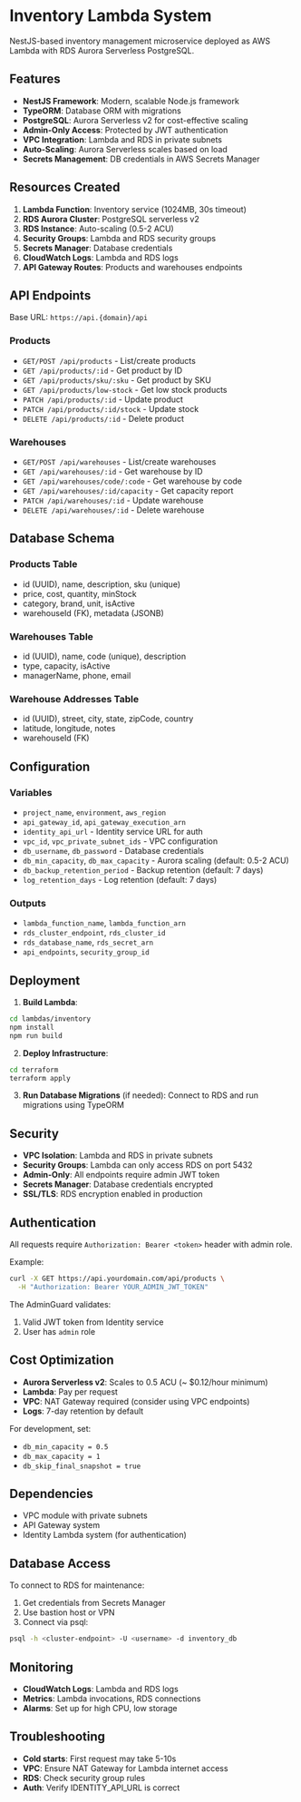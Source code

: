# Inventory Lambda System

NestJS-based inventory management microservice deployed as AWS Lambda with RDS Aurora Serverless PostgreSQL.

## Features

- **NestJS Framework**: Modern, scalable Node.js framework
- **TypeORM**: Database ORM with migrations
- **PostgreSQL**: Aurora Serverless v2 for cost-effective scaling
- **Admin-Only Access**: Protected by JWT authentication
- **VPC Integration**: Lambda and RDS in private subnets
- **Auto-Scaling**: Aurora Serverless scales based on load
- **Secrets Management**: DB credentials in AWS Secrets Manager

## Resources Created

1. **Lambda Function**: Inventory service (1024MB, 30s timeout)
2. **RDS Aurora Cluster**: PostgreSQL serverless v2
3. **RDS Instance**: Auto-scaling (0.5-2 ACU)
4. **Security Groups**: Lambda and RDS security groups
5. **Secrets Manager**: Database credentials
6. **CloudWatch Logs**: Lambda and RDS logs
7. **API Gateway Routes**: Products and warehouses endpoints

## API Endpoints

Base URL: `https://api.{domain}/api`

### Products
- `GET/POST /api/products` - List/create products
- `GET /api/products/:id` - Get product by ID
- `GET /api/products/sku/:sku` - Get product by SKU
- `GET /api/products/low-stock` - Get low stock products
- `PATCH /api/products/:id` - Update product
- `PATCH /api/products/:id/stock` - Update stock
- `DELETE /api/products/:id` - Delete product

### Warehouses
- `GET/POST /api/warehouses` - List/create warehouses
- `GET /api/warehouses/:id` - Get warehouse by ID
- `GET /api/warehouses/code/:code` - Get warehouse by code
- `GET /api/warehouses/:id/capacity` - Get capacity report
- `PATCH /api/warehouses/:id` - Update warehouse
- `DELETE /api/warehouses/:id` - Delete warehouse

## Database Schema

### Products Table
- id (UUID), name, description, sku (unique)
- price, cost, quantity, minStock
- category, brand, unit, isActive
- warehouseId (FK), metadata (JSONB)

### Warehouses Table
- id (UUID), name, code (unique), description
- type, capacity, isActive
- managerName, phone, email

### Warehouse Addresses Table
- id (UUID), street, city, state, zipCode, country
- latitude, longitude, notes
- warehouseId (FK)

## Configuration

### Variables

- `project_name`, `environment`, `aws_region`
- `api_gateway_id`, `api_gateway_execution_arn`
- `identity_api_url` - Identity service URL for auth
- `vpc_id`, `vpc_private_subnet_ids` - VPC configuration
- `db_username`, `db_password` - Database credentials
- `db_min_capacity`, `db_max_capacity` - Aurora scaling (default: 0.5-2 ACU)
- `db_backup_retention_period` - Backup retention (default: 7 days)
- `log_retention_days` - Log retention (default: 7 days)

### Outputs

- `lambda_function_name`, `lambda_function_arn`
- `rds_cluster_endpoint`, `rds_cluster_id`
- `rds_database_name`, `rds_secret_arn`
- `api_endpoints`, `security_group_id`

## Deployment

1. **Build Lambda**:
```bash
cd lambdas/inventory
npm install
npm run build
```

2. **Deploy Infrastructure**:
```bash
cd terraform
terraform apply
```

3. **Run Database Migrations** (if needed):
Connect to RDS and run migrations using TypeORM

## Security

- **VPC Isolation**: Lambda and RDS in private subnets
- **Security Groups**: Lambda can only access RDS on port 5432
- **Admin-Only**: All endpoints require admin JWT token
- **Secrets Manager**: Database credentials encrypted
- **SSL/TLS**: RDS encryption enabled in production

## Authentication

All requests require `Authorization: Bearer <token>` header with admin role.

Example:
```bash
curl -X GET https://api.yourdomain.com/api/products \
  -H "Authorization: Bearer YOUR_ADMIN_JWT_TOKEN"
```

The AdminGuard validates:
1. Valid JWT token from Identity service
2. User has `admin` role

## Cost Optimization

- **Aurora Serverless v2**: Scales to 0.5 ACU (~ $0.12/hour minimum)
- **Lambda**: Pay per request
- **VPC**: NAT Gateway required (consider using VPC endpoints)
- **Logs**: 7-day retention by default

For development, set:
- `db_min_capacity = 0.5`
- `db_max_capacity = 1`
- `db_skip_final_snapshot = true`

## Dependencies

- VPC module with private subnets
- API Gateway system
- Identity Lambda system (for authentication)

## Database Access

To connect to RDS for maintenance:

1. Get credentials from Secrets Manager
2. Use bastion host or VPN
3. Connect via psql:
```bash
psql -h <cluster-endpoint> -U <username> -d inventory_db
```

## Monitoring

- **CloudWatch Logs**: Lambda and RDS logs
- **Metrics**: Lambda invocations, RDS connections
- **Alarms**: Set up for high CPU, low storage

## Troubleshooting

- **Cold starts**: First request may take 5-10s
- **VPC**: Ensure NAT Gateway for Lambda internet access
- **RDS**: Check security group rules
- **Auth**: Verify IDENTITY_API_URL is correct
